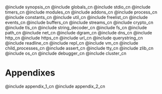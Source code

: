 @include synopsis_cn
@include globals_cn
@include stdio_cn
@include timers_cn
@include modules_cn
@include addons_cn
@include process_cn
@include constants_cn
@include util_cn
@include freelist_cn
@include events_cn
@include buffers_cn
@include streams_cn
@include crypto_cn
@include tls_cn
@include string_decoder_cn
@include fs_cn
@include path_cn
@include net_cn
@include dgram_cn
@include dns_cn
@include http_cn
@include https_cn
@include url_cn
@include querystring_cn
@include readline_cn
@include repl_cn
@include vm_cn
@include child_processes_cn
@include assert_cn
@include tty_cn
@include zlib_cn
@include os_cn
@include debugger_cn
@include cluster_cn

# Appendixes
@include appendix_1_cn
@include appendix_2_cn
